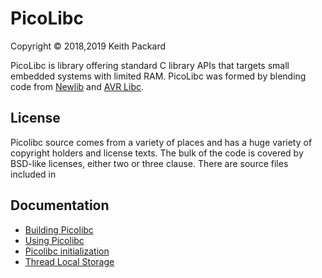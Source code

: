 # PicoLibc
Copyright © 2018,2019 Keith Packard

PicoLibc is library offering standard C library APIs that targets
small embedded systems with limited RAM. PicoLibc was formed by blending
code from [Newlib](http://sourceware.org/newlib/) and
[AVR Libc](https://www.nongnu.org/avr-libc/).

## License

Picolibc source comes from a variety of places and has a huge variety
of copyright holders and license texts. The bulk of the code is
covered by BSD-like licenses, either two or three clause. There are source files included in 

## Documentation

 * [Building Picolibc](doc/build)
 * [Using Picolibc](doc/using)
 * [Picolibc initialization](doc/init)
 * [Thread Local Storage](doc/tls)
